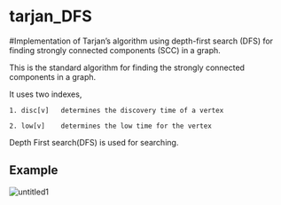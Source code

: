# tarjan_DFS
#Implementation of Tarjan’s algorithm using depth-first search (DFS) for finding strongly connected components (SCC) in a graph. 

This is the standard algorithm for finding the strongly connected components in a graph.

It uses two indexes,
	
	1. disc[v]   determines the discovery time of a vertex
	
	2. low[v]    determines the low time for the vertex

Depth First search(DFS) is used for searching.

## Example

![untitled1](https://user-images.githubusercontent.com/13069229/35493079-4ad31694-0476-11e8-9f85-7cdf4d5ed0c6.jpg)


